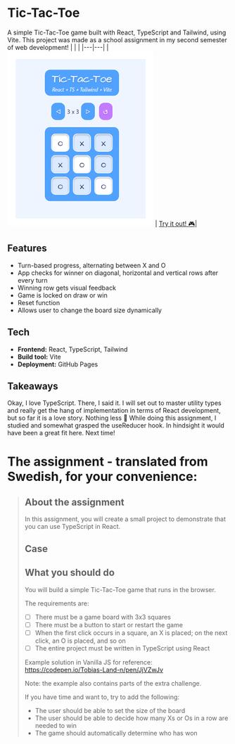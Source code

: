 # Tic-Tac-Toe

A simple Tic-Tac-Toe game built with React, TypeScript and Tailwind, using Vite. This project was made as a school assignment in my second semester of web development!
|   |   |
|---|---|
|![Preview](./thumbnail.jpg)   |  [Try it out! 🎮](https://linneatoth.github.io/TicTacToe/)|

## Features
- Turn-based progress, alternating between X and O
- App checks for winner on diagonal, horizontal and vertical rows after every turn
- Winning row gets visual feedback
- Game is locked on draw or win
- Reset function
- Allows user to change the board size dynamically

## Tech
- **Frontend:** React, TypeScript, Tailwind  
- **Build tool:** Vite  
- **Deployment:** GitHub Pages  

## Takeaways
Okay, I love TypeScript. There, I said it. I will set out to master utility types and really get the hang of implementation in terms of React development, but so far it is a love story. Nothing less 💙
While doing this assignment, I studied and somewhat grasped the useReducer hook. In hindsight it would have been a great fit here. Next time!

# The assignment - translated from Swedish, for your convenience:
> ## About the assignment  
> In this assignment, you will create a small project to demonstrate that you can use TypeScript in React.  
>  
> ## Case  
>  
> ## What you should do  
> You will build a simple Tic-Tac-Toe game that runs in the browser.  
>  
> The requirements are:  
>  
> - [ ] There must be a game board with 3x3 squares  
> - [ ] There must be a button to start or restart the game  
> - [ ] When the first click occurs in a square, an X is placed; on the next click, an O is placed, and so on  
> - [ ] The entire project must be written in TypeScript using React  
>  
> Example solution in Vanilla JS for reference:  
> https://codepen.io/Tobias-Land-n/pen/JjVZwJv  
>  
> Note: the example also contains parts of the extra challenge.  
>  
> If you have time and want to, try to add the following:  
>  
> - The user should be able to set the size of the board  
> - The user should be able to decide how many Xs or Os in a row are needed to win  
> - The game should automatically determine who has won  
